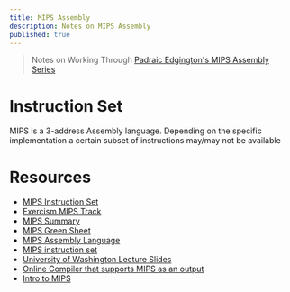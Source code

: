 ```yaml
---
title: MIPS Assembly
description: Notes on MIPS Assembly
published: true
---
```


> Notes on Working Through [Padraic Edgington's MIPS Assembly Series](https://www.youtube.com/watch?v=m1SukEtS4lc&list=PL1C2GgOjAF-KYdV5bH-xzoybEHreDZ3Kh)

# Instruction Set

MIPS is a 3-address Assembly language. Depending on the specific implementation a certain subset of instructions may/may not be available

# Resources

- [MIPS Instruction Set](http://www.cburch.com/cs/330/reading/mips-ref.pdf)
- [Exercism MIPS Track](https://exercism.org/tracks/mips)
- [MIPS Summary](https://www.cs.tufts.edu/comp/140/lectures/Day_3/mips_summary.pdf)
- [MIPS Green Sheet](https://courses.cs.washington.edu/courses/cse378/09au/MIPS_Green_Sheet.pdf)
- [MIPS Assembly Language](https://pages.cs.wisc.edu/~markhill/cs354/Fall2008/notes/MAL.instructions.html)
- [MIPS instruction set](https://www.dsi.unive.it/~gasparetto/materials/MIPS_Instruction_Set.pdf)
- [University of Washington Lecture Slides](https://courses.cs.washington.edu/courses/cse378/09wi/lectures/)
- [Online Compiler that supports MIPS as an output](https://godbolt.org/)
- [Intro to MIPS](https://bh-cookbook.github.io/mips-asm/learning-mips-assembly-part-1.html)
